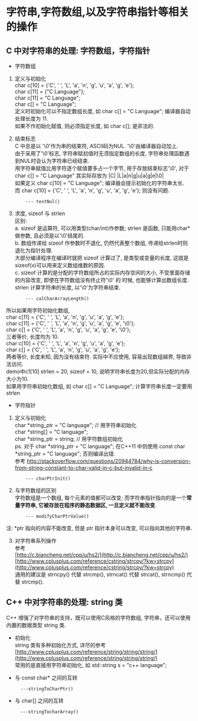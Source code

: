 # 字符串,字符数组,以及字符串指针等相关的操作

## C 中对字符串的处理: 字符数组，字符指针

* 字符数组

 1. 定义与初始化  
char c[10] = {'C', ' ', 'L', 'a', 'n', 'g', 'u', 'a', 'g', 'e'};  
char c[11] = {"C Language"};  
char c[11] = "C Language";  
char c[] = "C Language";  
定义时初始化可以不指定数组长度, 如 char c[] = "C Language"; 编译器自动处理长度为 11.  
如果不作初始化赋值, 则必须指定长度, 如 char c[]; 是非法的.  
	
 2. 结束标志  
C 中总是以 '\0'作为串的结束符, ASCII码为NUL. '\0'由编译器自动加上.  
由于采用了'\0'标志, 字符串赋初值时无须指定数组的长度, 字符串处理函数遇到NUL时会认为字符串已经结束.  
用字符串赋值比用字符逐个赋值要多占一个字节, 用于存放结束标志'\0', 对于char c[] = "C Language" 其实际存放为
		|C| |L|a|n|g|u|a|g|e|\0|  
如果定义 char c[10] = "C Language"; 编译器会提示初始化的字符串太长.   
而 char c[10] = {'C', ' ', 'L', 'a', 'n', 'g', 'u', 'a', 'g', 'e'}; 则没有问题.  

			--- testNul()
	
 3. 求度, sizeof 与 strlen  
区别:  
a. sizeof 是运算符, 可以用类型(char/int)作参数; strlen 是函数, 只能用char*做参数, 且必须是以'\0'结尾的.  
b. 数组传递给 sizeof 作参数时不退化, 仍然代表整个数组, 传递给strlen时则退化为指针处理.  
	大部分编译程序在编译时就把 sizeof 计算过了, 是类型或变量的长度, 这就是sizeof(x)可以用来定义数组维数的原因.  
c. sizeof 计算的是分配的字符数组所占的实际内存空间的大小, 不受里面存储的内容改变, 即使在字符数组没有终止符'\0' 的	时候, 也能够计算出数组长度.  
	strlen 计算字符串的长度, 以'\0'为字符串结束.  
					
			--- calCharArrayLength()  
所以如果用字符初始化数组,  
char c[11] = {'C', ' ', 'L', 'a', 'n', 'g', 'u', 'a', 'g', 'e'};  
char c[11] = {'C', ' ', 'L', 'a', 'n', 'g', 'u', 'a', 'g', 'e', '\0'};  
char c[] = {'C', ' ', 'L', 'a', 'n', 'g', 'u', 'a', 'g', 'e', '\0'};  
三者等价, 长度均为 10.  
char c[10] = {'C', ' ', 'L', 'a', 'n', 'g', 'u', 'a', 'g', 'e'};  
char c[] = {'C', ' ', 'L', 'a', 'n', 'g', 'u', 'a', 'g', 'e'};  
两者等价, 长度未知, 因为没有结束符. 实际中不应使用, 容易出现数组越界, 导致非法访问.  
demo中c1[10] strlen = 20, sizeof = 10, 说明字符串长度为20,但实际分配的内存大小为10.  	        
如果用字符串初始化数组, 如 char c[] = "C Language"; 计算字符串长度一定要用 strlen

* 字符指针

 1. 定义与初始化  
char *string_ptr = "C language";	// 用字符串初始化  
char *string[] = "C language";  
char *string_ptr = string;			// 用字符数组初始化  
ps. 对于 char *string_ptr = "C language"; 在C++11 中则使用 const char *string_ptr = "C language"; 否则编译出错.  
参考 [http://stackoverflow.com/questions/20944784/why-is-conversion-from-string-constant-to-char-valid-in-c-but-invalid-in-c  ](http://stackoverflow.com/questions/20944784/why-is-conversion-from-string-constant-to-char-valid-in-c-but-invalid-in-c  )  

			--- charPtrInit()

 2. 与字符数组的区别  
字符数组是一个数组, 每个元素的值都可以改变; 而字符串指针指向的是一个**常量字符串, 它被存放在程序的静态数据区, 一旦定义就不能改变**.  

			--- modifyCharPtrValue()  
注: *ptr 指向的内容不能改变, 但是 ptr 指针本身可以改变, 可以指向其他的字符串.

 3. 对字符串系列操作  
参考  
[http://c.biancheng.net/cpp/u/hs2/](http://c.biancheng.net/cpp/u/hs2/)  
[http://www.cplusplus.com/reference/cstring/strcpy/?kw=strcpy](http://www.cplusplus.com/reference/cstring/strcpy/?kw=strcpy)  
通用的建议是 strncpy() 代替 strcmp(),  strncat() 代替 strcat(), strncmp() 代替 strcmp().

## C++ 中对字符串的处理: string 类
C++ 增强了对字符串的支持，既可以使用C风格的字符数组, 字符串，还可以使用内置的数据类型 string 类.  

* 初始化  
string 类有多种初始化方式, 详尽的参考 [http://www.cplusplus.com/reference/string/string/string/](http://www.cplusplus.com/reference/string/string/string/)  
常用的是直接用字符串初始化, 如 std::string s = "c++ language";

* 与 const char* 之间的互转
		
		---stringToCharPtr()

* 与 char[] 之间的互转

		---stringTocharArray()


